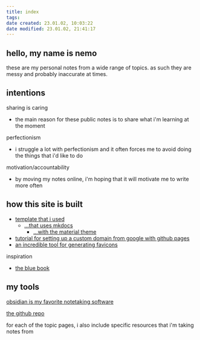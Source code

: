 ```yaml
---
title: index
tags: 
date created: 23.01.02, 10:03:22
date modified: 23.01.02, 21:41:17
---
```


## hello, my name is nemo

these are my personal notes from a wide range of topics. as such they are messy and probably inaccurate at times.

## intentions

sharing is caring

- the main reason for these public notes is to share what i'm learning at the moment

perfectionism

- i struggle a lot with perfectionism and it often forces me to avoid doing the things that i'd like to do

motivation/accountability

- by moving my notes online, i'm hoping that it will motivate me to write more often

## how this site is built

- [template that i used](https://github.com/jobindjohn/obsidian-publish-mkdocs)
	- [...that uses mkdocs](https://www.mkdocs.org/)
		- [...with the material theme](https://squidfunk.github.io/mkdocs-material/)
- [tutorial for setting up a custom domain from google with github pages](https://trentyang.com/how-to-setup-google-domain-for-github-pages/)
- [an incredible tool for generating favicons](https://realfavicongenerator.net/)

inspiration

 - [the blue book](https://lyz-code.github.io/blue-book/)

## my tools

[obsidian is my favorite notetaking software](https://obsidian.md/)

[the github repo](https://github.com/unusualnemo/unusualnemo.github.io)

for each of the topic pages, i also include specific resources that i'm taking notes from
